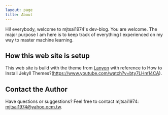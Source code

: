 ```yaml
---
layout: page
title: About
---
```


<p class="message">
  Hi! everybody, welcome to mjtsai1974&#39;s dev-blog.  You are welcome.  The major purpose I am here is to keep track of everything I experienced on my way to master machine learning.
</p>


## How this web site is setup

This web site is build with the theme from [Lanyon](https://github.com/poole/lanyon) with reference to How to Install Jekyll Themes?(https://www.youtube.com/watch?v=bty7LHm14CA).

## Contact the Author
Have questions or suggestions? Feel free to contact mjtsai1974: <mjtsai1974@yahoo.ocm.tw>.